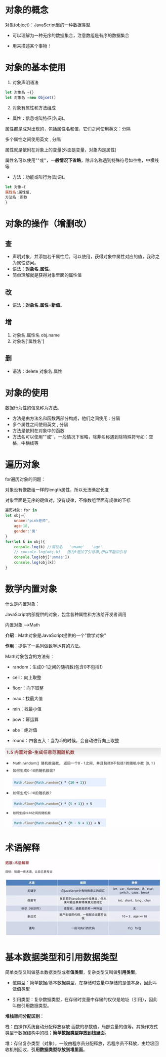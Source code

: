 # 对象的概念

对象(object)：JavaScript里的一种数据类型

- 可以理解为一种无序的数据集合，注意数组是有序的数据集合

- 用来描述某个事物！

# 对象的基本使用

1. 对象声明语法

```js
let 对象名 ={}
let 对象名 =new Objcet()
```

2. 对象有属性和方法组成

- 属性：信息或叫特征(名词)。

属性都是成对出现的，包括属性名和值，它们之间使用英文：分隔

多个属性之间使用英文 , 分隔

属性就是依附在对象上的变量(外面是变量，对象内是属性)

属性名可以使用""或''，**一般情况下省略**，除非名称遇到特殊符号如空格，中横线等

- 方法：功能或叫行为(动词)。

```js
let 对象={
属性名:属性值,
方法名：函数
}
```

# 对象的操作（增删改）

## 查

- 声明对象，并添加若干属性后，可以使用，获得对象中属性对应的值，我称之为属性访问。
- 语法：**对象名.属性**。
- 简单理解就是获得对象里面的属性值

## 改

- 语法：**对象名.属性**=**新值**。 

## 增

1. 对象名.属性名 obj.name
2. 对象名['属性名']

## 删

- 语法：delete 对象名.属性

# 对象的使用

数据行为性的信息称为方法。

- 方法是由方法名和函数两部分构成，他们之间使用 : 分隔
- 多个属性之间使用英文 , 分隔
- 方法是依附在对象中的函数
- 方法名可以使用""或''，一般情况下省略，除非名称遇到除特殊符号如：空格，中横线等

# 遍历对象

for遍历对象的问题：

对象没有像数组一样的length属性，所以无法确定长度

对象里面是无序的键值对，没有规律，不像数组里面有规律的下标

```js
遍历对象：for in
let obj={
    uname:"pink老师",
    age:18,
    gender:'男'
}
for(let k in obj){
    console.log(k) //属性名   'uname'   'age'
    // console.log(obj.k)   因为k是加了引号滴,所以不能加引号
    console.log(obj['unmae'])
    console.log(obj[k])
}
```

# 数学内置对象

什么是内置对象：

JavaScript内部提供的对象，包含各种属性和方法给开发者调用

内置对象 -->Math

**介绍**：Math对象是JavaScript提供的一个"数学对象"

**作用**：提供了一系列做数学运算的方法。

Math对象包含的方法有：

- random：生成0-1之间的随机数(包含0不包括1)

- ceil：向上取整

- floor：向下取整

- max：找最大值

- min：找最小值

- pow：幂运算

- abs：绝对值

- round：四舍五入：当为.5的时候，会自动进行向上取整

![生成任意范围随机数](.\图片\生成任意范围随机数.png)

# 术语解释

![术语解释](.\图片\术语解释.png)

# 基本数据类型和引用数据类型

简单类型又叫做基本数据类型或者**值类型**，复杂类型又叫做**引用类型**。

- 值类型：简单数据/基本数据类型，在存储时变量中存储的是值本身，因此叫做值类型

- 引用类型：复杂数据类型，在存储时变量中存储的仅仅是地址（引用），因此叫做引用数据类型。

**堆栈空间分配区别**：

栈：由操作系统自动分配释放存放 函数的参数值，局部变量的值等。其操作方式类型于数据结构中的栈；**简单数据类型存放到栈里面**。

堆：存储复杂类型（对象），一般由程序员分配释放，若程序员不释放，由垃圾回收机制回收，**引用数据类型存放到堆里面**。



